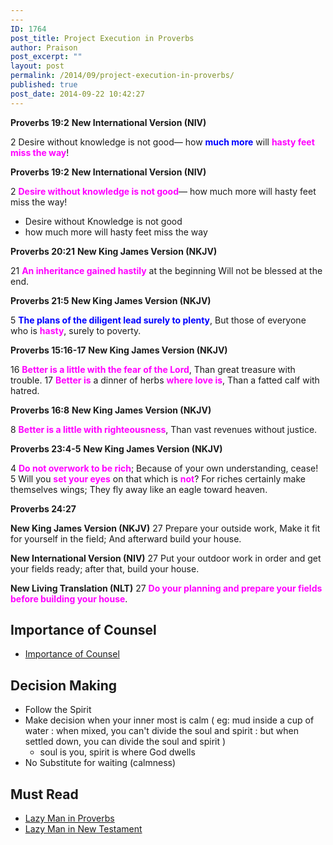 ```yaml
---
---
ID: 1764
post_title: Project Execution in Proverbs
author: Praison
post_excerpt: ""
layout: post
permalink: /2014/09/project-execution-in-proverbs/
published: true
post_date: 2014-09-22 10:42:27
---
```

<strong>Proverbs 19:2</strong>
<strong>New International Version (NIV)</strong>

2 Desire without knowledge is not good—
how <span style="color: #0000ff;"><strong>much more</strong> </span>will <span style="color: #ff00ff;"><strong>hasty feet miss the way</strong></span>!

<strong>Proverbs 19:2</strong>
<strong>New International Version (NIV)</strong>

2 <span style="color: #ff00ff;"><strong>Desire without knowledge is not good</strong></span>—
how much more will hasty feet miss the way!
<ul>
	<li>Desire without Knowledge is not good</li>
	<li>how much more will hasty feet miss the way</li>
</ul>
<strong>Proverbs 20:21</strong>
<strong> New King James Version (NKJV)</strong>

21 <span style="color: #ff00ff;"><strong>An inheritance gained hastily</strong> </span>at the beginning
Will not be blessed at the end.

<strong>Proverbs 21:5</strong>
<strong> New King James Version (NKJV)</strong>

5 <span style="color: #0000ff;"><strong>The plans of the diligent lead surely to plenty</strong></span>,
But those of everyone who is <span style="color: #ff00ff;"><strong>hasty</strong></span>, surely to poverty.

<strong>Proverbs 15:16-17</strong>
<strong>New King James Version (NKJV)</strong>

16 <span style="color: #ff00ff;"><strong>Better is a little with the fear of the Lord</strong></span>,
Than great treasure with trouble.
17 <span style="color: #ff00ff;"><strong>Better is</strong></span> a dinner of herbs <span style="color: #ff00ff;"><strong>where love is</strong></span>,
Than a fatted calf with hatred.

<strong>Proverbs 16:8</strong>
<strong>New King James Version (NKJV)</strong>

8 <span style="color: #ff00ff;"><strong>Better is a little with righteousness</strong></span>,
Than vast revenues without justice.

<strong>Proverbs 23:4-5</strong>
<strong> New King James Version (NKJV)</strong>

4 <span style="color: #ff00ff;"><strong>Do not overwork to be rich</strong></span>;
Because of your own understanding, cease!
5 Will you <span style="color: #ff00ff;"><strong>set your eyes</strong></span> on that which is <span style="color: #ff00ff;"><strong>not</strong></span>?
For riches certainly make themselves wings;
They fly away like an eagle toward heaven.

<strong>Proverbs 24:27</strong>

<strong>New King James Version (NKJV)</strong>
27 Prepare your outside work,
Make it fit for yourself in the field;
And afterward build your house.

<strong>New International Version (NIV)</strong>
27 Put your outdoor work in order and get your fields ready; after that, build your house.

<strong>New Living Translation (NLT)</strong>
27 <span style="color: #ff00ff;"><strong>Do your planning and prepare your fields before building your house</strong></span>.
<h2>Importance of Counsel</h2>
<ul>
	<li><a title="Importants of Counsel" href="http://biblerevelation.org/2014/09/11/importants-of-counsel/" target="_blank" rel="noopener noreferrer">Importance of Counsel</a></li>
</ul>
<h2>Decision Making</h2>
<ul>
	<li>Follow the Spirit</li>
	<li>Make decision when your inner most is calm ( eg: mud inside a cup of water : when mixed, you can't divide the soul and spirit : but when settled down, you can divide the soul and spirit )
<ul>
	<li>soul is you, spirit is where God dwells</li>
</ul>
</li>
	<li>No Substitute for waiting (calmness)</li>
</ul>
<h2><strong>Must Read </strong></h2>
<ul>
	<li><a title="Lazy man in Proverbs" href="http://biblerevelation.org/2014/09/10/lazy-man-proverbs/">Lazy Man in Proverbs</a></li>
	<li><a title="Lazy man in New Testament" href="http://biblerevelation.org/2014/09/10/lazy-man-new-testament/">Lazy Man in New Testament</a></li>
</ul>
&nbsp;